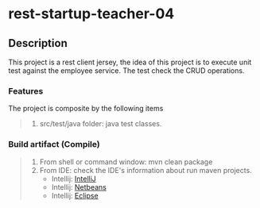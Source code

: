 # rest-startup-teacher-04

## Description

This project is a rest client jersey, the idea of this project is to execute unit test against the employee service. The test check the CRUD operations.

### Features

The project is composite by the following items

> 1.	src/test/java folder: java test classes.

### Build artifact (Compile)

> 1.	From shell or command window: mvn clean package
> 2.	From IDE: check the IDE's information about run maven projects.
>       *	Intellij: [IntelliJ](https://www.jetbrains.com/help/idea/maven-support.html)
>       *	Intellij: [Netbeans](https://platform.netbeans.org/tutorials/nbm-maven-quickstart.html)
>       *	Intellij: [Eclipse](http://maven.apache.org/plugins/maven-eclipse-plugin/usage.html)